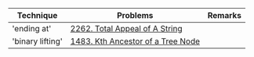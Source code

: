   Technique | Problems | Remarks 
--- | --- | --- 
'ending at' | [2262. Total Appeal of A String](https://leetcode.com/problems/total-appeal-of-a-string/submissions/) | 
'binary lifting' | [1483. Kth Ancestor of a Tree Node](https://leetcode.com/problems/kth-ancestor-of-a-tree-node/) | 
